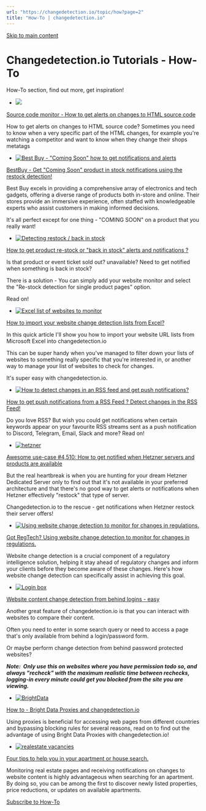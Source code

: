 ```yaml
---
url: "https://changedetection.io/topic/how?page=2"
title: "How-To | changedetection.io"
---
```


[Skip to main content](https://changedetection.io/topic/how?page=2#main-content)

# Changedetection.io Tutorials - How-To

How-To section, find out more, get inspiration!

- [![](https://changedetection.io/sites/changedetection.io/files/styles/max_325x325/public/default_images/temp.png?itok=0vsexsQ8)](https://changedetection.io/tutorial/source-code-monitor-how-get-alerts-changes-html-source-code)





[Source code monitor - How to get alerts on changes to HTML source code](https://changedetection.io/tutorial/source-code-monitor-how-get-alerts-changes-html-source-code)





How to get alerts on changes to HTML source code? Sometimes you need to know when a very specific part of the HTML changes, for example you're watching a competitor and want to know when they change their shops metatags

- [![Best Buy  - "Coming Soon" how to get notifications and alerts](https://changedetection.io/sites/changedetection.io/files/styles/max_325x325/public/2023-12/unavailable-sold-out.png?itok=IsQGVSxf)](https://changedetection.io/tutorial/bestbuy-get-coming-soon-product-stock-notifications-using-restock-detection)





[BestBuy - Get "Coming Soon" product in stock notifications using the restock detection!](https://changedetection.io/tutorial/bestbuy-get-coming-soon-product-stock-notifications-using-restock-detection)





Best Buy excels in providing a comprehensive array of electronics and tech gadgets, offering a diverse range of products both in-store and online. Their stores provide an immersive experience, often staffed with knowledgeable experts who assist customers in making informed decisions.

It's all perfect except for one thing - "COMING SOON" on a product that you really want!

- [![Detecting restock / back in stock](https://changedetection.io/sites/changedetection.io/files/styles/max_325x325/public/2023-11/restock.png?itok=w8RnSkvV)](https://changedetection.io/tutorial/how-get-product-re-stock-or-back-stock-alerts-and-notifications)





[How to get product re-stock or "back in stock" alerts and notifications ?](https://changedetection.io/tutorial/how-get-product-re-stock-or-back-stock-alerts-and-notifications)





Is that product or event ticket sold out? unavailable?
Need to get notified when something is back in stock?

There is a solution - You can simply add your website monitor and select the "Re-stock detection for single product pages" option.

Read on!

- [![Excel list of websites to monitor](https://changedetection.io/sites/changedetection.io/files/styles/max_325x325/public/2023-11/Import-List-Of-websites-to-monitor-from-excel.png?itok=u7kQR1z9)](https://changedetection.io/tutorial/how-import-your-website-change-detection-lists-excel)





[How to import your website change detection lists from Excel?](https://changedetection.io/tutorial/how-import-your-website-change-detection-lists-excel)





In this quick article I'll show you how to import your website URL lists from Microsoft Excel into changedetection.io

This can be super handy when you've managed to filter down your lists of websites to something really specific that you're interested in, or another way to manage your list of websites to check for changes.

It's super easy with changedetection.io.

- [![How to detect changes in an RSS feed and get push notifications?](https://changedetection.io/sites/changedetection.io/files/styles/max_325x325/public/2023-10/Screenshot_2023-10-17_14-11-04.png?itok=v748XCo3)](https://changedetection.io/tutorial/how-get-push-notifications-rss-feed-detect-changes-rss-feed)





[How to get push notifications from a RSS Feed ? Detect changes in the RSS Feed!](https://changedetection.io/tutorial/how-get-push-notifications-rss-feed-detect-changes-rss-feed)





Do you love RSS? But wish you could get notifications when certain keywords appear on your favourite RSS streams sent as a push notification to Discord, Telegram, Email, Slack and more? Read on!

- [![hetzner](https://changedetection.io/sites/changedetection.io/files/styles/max_325x325/public/2023-09/hetzner.jpg?itok=SqgdkGOV)](https://changedetection.io/tutorial/awesome-use-case-4510-how-get-notified-when-hetzner-servers-and-products-are-available)





[Awesome use-case #4,510: How to get notified when Hetzner servers and products are available](https://changedetection.io/tutorial/awesome-use-case-4510-how-get-notified-when-hetzner-servers-and-products-are-available)





But the real heartbreak is when you are hunting for your dream Hetzner Dedicated Server only to find out that it's not available in your preferred architecture and that there's no good way to get alerts or notifications when Hetzner effectively "restock" that type of server.

Changedetection.io to the rescue - get notifications when Hetzner restock their server offers!

- [![Using website change detection to monitor for changes in regulations.](https://changedetection.io/sites/changedetection.io/files/styles/max_325x325/public/2023-08/regs.jpeg?itok=7qN5lKiQ)](https://changedetection.io/tutorial/got-regtech-using-website-change-detection-monitor-changes-regulations)





[Got RegTech? Using website change detection to monitor for changes in regulations.](https://changedetection.io/tutorial/got-regtech-using-website-change-detection-monitor-changes-regulations)





Website change detection is a crucial component of a regulatory intelligence solution, helping it stay ahead of regulatory changes and inform your clients before they become aware of these changes. Here's how website change detection can specifically assist in achieving this goal.

- [![Login box](https://changedetection.io/sites/changedetection.io/files/styles/max_325x325/public/2023-08/login-box.jpg?itok=VQ8duH9Z)](https://changedetection.io/tutorial/website-content-change-detection-behind-logins-easy)





[Website content change detection from behind logins - easy](https://changedetection.io/tutorial/website-content-change-detection-behind-logins-easy)







Another great feature of changedetection.io is that you can interact with websites to compare their content.



Often you need to enter in some search query or need to access a page that's only available from behind a login/password form.



Or maybe perform change detection from behind password protected websites?



_**Note:  Only use this on websites where you have permission todo so, and always "recheck" with the maximum realistic time between rechecks, logging-in every minute could get you blocked from the site you are viewing.**_

- [![BrightData](https://changedetection.io/sites/changedetection.io/files/styles/max_325x325/public/2023-08/bright.png?itok=kxk1sDeO)](https://changedetection.io/tutorial/how-bright-data-proxies-and-changedetectionio)





[How to - Bright Data Proxies and changedetection.io](https://changedetection.io/tutorial/how-bright-data-proxies-and-changedetectionio)





Using proxies is beneficial for accessing web pages from different countries and bypassing blocking rules for several reasons, read on to find out the advantage of using Bright Data Proxies with changedetection.io!

- [![realestate vacancies](https://changedetection.io/sites/changedetection.io/files/styles/max_325x325/public/2023-08/image_9.png?itok=HzVUwhxk)](https://changedetection.io/tutorial/four-tips-help-you-your-apartment-or-house-search)





[Four tips to help you in your apartment or house search.](https://changedetection.io/tutorial/four-tips-help-you-your-apartment-or-house-search)







Monitoring real estate pages and receiving notifications on changes to website content is highly advantageous when searching for an apartment. By doing so, you can be among the first to discover newly listed properties, price reductions, or updates on available apartments.


[Subscribe to How-To](https://changedetection.io/taxonomy/term/4/feed)